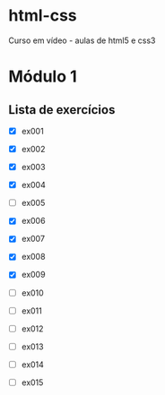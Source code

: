 # html-css
 Curso em vídeo - aulas de html5 e css3

# Módulo 1

## Lista de exercícios 

- [x] ex001
- [x] ex002
- [x] ex003
- [x] ex004
- [ ] ex005
- [x] ex006
- [x] ex007
- [x] ex008
- [x] ex009
- [ ] ex010
- [ ] ex011
- [ ] ex012
- [ ] ex013
- [ ] ex014
- [ ] ex015

